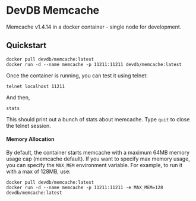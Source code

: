 # DevDB Memcache

Memcache v1.4.14 in a docker container - single node for development.

## Quickstart

```
docker pull devdb/memcache:latest
docker run -d --name memcache -p 11211:11211 devdb/memcache:latest
```

Once the container is running, you can test it using telnet:

```
telnet localhost 11211
```

And then,

```
stats
```

This should print out a bunch of stats about memcache. Type `quit` to close the telnet session.

#### Memory Allocation

By default, the container starts memcache with a maximum 64MB memory usage cap (memcache default). If you want to specify max memory usage, you can specify the `MAX_MEM` environment variable. For example, to run it with a max of 128MB, use:

```
docker pull devdb/memcache:latest
docker run -d --name memcache -p 11211:11211 -e MAX_MEM=128 devdb/memcache:latest
```